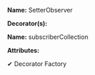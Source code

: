 **Name:** SetterObserver

**Decorator(s):**

**Name:** subscriberCollection

**Attributes:**

✔ Decorator Factory

